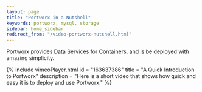 ```yaml
---
layout: page
title: "Portworx in a Nutshell"
keywords: portworx, mysql, storage
sidebar: home_sidebar
redirect_from: "/video-portworx-nutshell.html"
---
```


Portworx provides Data Services for Containers, and is be deployed with amazing simplicity.

{%
    include vimeoPlayer.html
    id = "163637386"
    title = "A Quick Introduction to Portworx"
    description = "Here is a short video that shows how quick and easy it is to deploy and use Portworx."
%}
